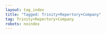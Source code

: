 ```yaml
---
layout: tag_index
title: "Tagged: Trinity+Repertory+Company"
tag: Trinity+Repertory+Company
robots: noindex
---
```

